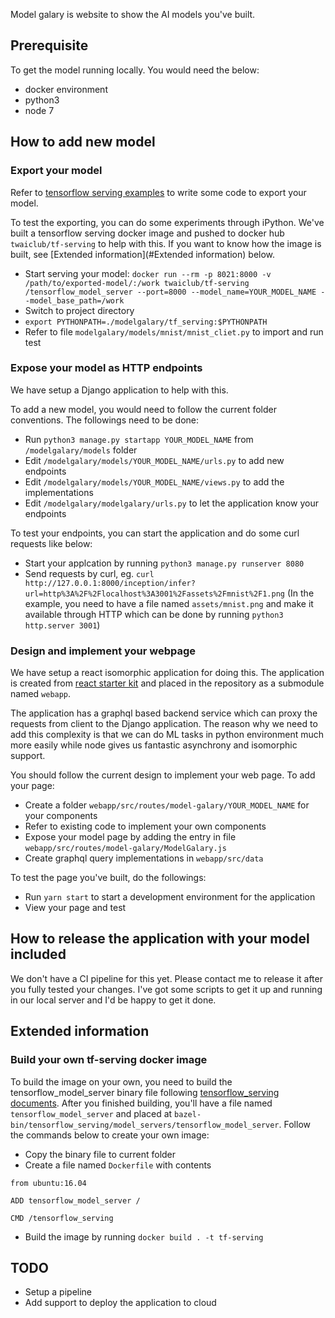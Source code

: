 Model galary is website to show the AI models you've built.

## Prerequisite

To get the model running locally. You would need the below:

- docker environment
- python3
- node 7

## How to add new model

### Export your model

Refer to [tensorflow serving examples](https://github.com/tensorflow/serving/tree/master/tensorflow_serving/example) to write some code to export your model.

To test the exporting, you can do some experiments through iPython.
We've built a tensorflow serving docker image and pushed to docker hub `twaiclub/tf-serving` to help with this. If you want to know how the image is built, see [Extended information](#Extended information) below.

- Start serving your model: `docker run --rm -p 8021:8000 -v /path/to/exported-model/:/work twaiclub/tf-serving /tensorflow_model_server --port=8000 --model_name=YOUR_MODEL_NAME --model_base_path=/work` 
- Switch to project directory
- `export PYTHONPATH=./modelgalary/tf_serving:$PYTHONPATH`
- Refer to file `modelgalary/models/mnist/mnist_cliet.py` to import and run test

### Expose your model as HTTP endpoints

We have setup a Django application to help with this.

To add a new model, you would need to follow the current folder conventions. The followings need to be done:

- Run `python3 manage.py startapp YOUR_MODEL_NAME` from `/modelgalary/models` folder
- Edit `/modelgalary/models/YOUR_MODEL_NAME/urls.py` to add new endpoints
- Edit `/modelgalary/models/YOUR_MODEL_NAME/views.py` to add the implementations
- Edit `/modelgalary/modelgalary/urls.py` to let the application know your endpoints

To test your endpoints, you can start the application and do some curl requests like below:

- Start your applcation by running `python3 manage.py runserver 8080`
- Send requests by curl, eg. `curl http://127.0.0.1:8000/inception/infer?url=http%3A%2F%2Flocalhost%3A3001%2Fassets%2Fmnist%2F1.png` (In the example, you need to have a file named `assets/mnist.png` and make it available through HTTP which can be done by running `python3 http.server 3001`)

### Design and implement your webpage

We have setup a react isomorphic application for doing this. The application is created from [react starter kit](https://github.com/kriasoft/react-starter-kit#readme) and placed in the repository as a submodule named `webapp`.

The application has a graphql based backend service which can proxy the requests from client to the Django application. The reason why we need to add this complexity is that we can do ML tasks in python environment much more easily while node gives us fantastic asynchrony and isomorphic support.

You should follow the current design to implement your web page. To add your page:

- Create a folder `webapp/src/routes/model-galary/YOUR_MODEL_NAME` for your components
- Refer to existing code to implement your own components
- Expose your model page by adding the entry in file `webapp/src/routes/model-galary/ModelGalary.js`
- Create graphql query implementations in `webapp/src/data`

To test the page you've built, do the followings:

- Run `yarn start` to start a development environment for the application
- View your page and test

## How to release the application with your model included

We don't have a CI pipeline for this yet. Please contact me to release it after you fully tested your changes. I've got some scripts to get it up and running in our local server and I'd be happy to get it done.

## Extended information

### Build your own tf-serving docker image

To build the image on your own, you need to build the tensorflow_model_server binary file following [tensorflow_serving documents](https://tensorflow.github.io/serving/). After you finished building, you'll have a file named `tensorflow_model_server` and placed at `bazel-bin/tensorflow_serving/model_servers/tensorflow_model_server`. Follow the commands below to create your own image:

- Copy the binary file to current folder
- Create a file named `Dockerfile` with contents
```
from ubuntu:16.04

ADD tensorflow_model_server /

CMD /tensorflow_serving
```
- Build the image by running `docker build . -t tf-serving`

## TODO

- Setup a pipeline
- Add support to deploy the application to cloud







